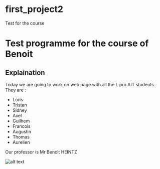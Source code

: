 # first_project2
Test for the course
# **Test programme for the course of Benoit**
## Explaination
Today we are going to work on web page with all the L pro AIT  students. They are :
* Loris
* Tristan
* Sidney
* Axel
* Guilhem
* Francois
* Augustin
* Thomas
* Aurelien

Our professor is Mr Benoit HEINTZ

![alt text](https://spacenews.com/wp-content/uploads/2017/11/INFANTE-TEKEVER-879x485.jpg)
